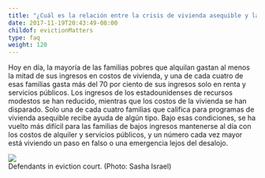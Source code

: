 ```yaml
---
title: "¿Cuál es la relación entre la crisis de vivienda asequible y la epidemia de desalojo?"
date: 2017-11-19T20:43:49-08:00
childof: evictionMatters
type: faq
weight: 120
---
```

Hoy en día, la mayoría de las familias pobres que alquilan gastan al menos la mitad de sus ingresos en costos de vivienda, y una de cada cuatro de esas familias gasta más del 70 por ciento de sus ingresos solo en renta y servicios públicos. Los ingresos de los estadounidenses de recursos modestos se han reducido, mientras que los costos de la vivienda se han disparado. Solo una de cada cuatro familias que califica para programas de vivienda asequible recibe ayuda de algún tipo. Bajo esas condiciones, se ha vuelto más difícil para las familias de bajos ingresos mantenerse al día con los costos de alquiler y servicios públicos, y un número cada vez mayor está viviendo un paso en falso o una emergencia lejos del desalojo. 

<img src="/images/assets/defendants-eviction-court2.jpg" />
<div class="caption"><span class="subcopy ital">Defendants in eviction court.</span> <span class="subcopy credit">(Photo: Sasha Israel)</div>